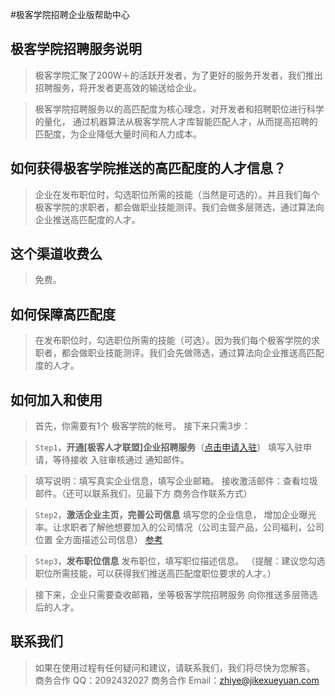 
#极客学院招聘企业版帮助中心


## 极客学院招聘服务说明

>极客学院汇聚了200W＋的活跃开发者，为了更好的服务开发者，我们推出招聘服务，将开发者更高效的输送给企业。

>极客学院招聘服务以的高匹配度为核心理念，对开发者和招聘职位进行科学的量化， 通过机器算法从极客学院人才库智能匹配人才，从而提高招聘的匹配度，为企业降低大量时间和人力成本。


## 如何获得极客学院推送的高匹配度的人才信息？
>企业在发布职位时，勾选职位所需的技能（当然是可选的）。并且我们每个极客学院的求职者，都会做职业技能测评。我们会做多层筛选，通过算法向企业推送高匹配度的人才。


## 这个渠道收费么

>免费。

## 如何保障高匹配度
>在发布职位时，勾选职位所需的技能（可选）。因为我们每个极客学院的求职者，都会做职业技能测评。我们会先做筛选，通过算法向企业推送高匹配度的人才。

## 如何加入和使用
>首先，你需要有1个 极客学院的帐号。
>接下来只需3步：

>`Step1`，**开通[极客人才联盟]企业招聘服务**（[点击申请入驻](http://zhiye.jikexueyuan.com/qiye/join)）
填写入驻申请，等待接收 入驻审核通过 通知邮件。

>填写说明：填写真实企业信息，填写企业邮箱。
接收激活邮件：查看垃圾邮件。（还可以联系我们，见最下方 商务合作联系方式）

>`Step2`，**激活企业主页，完善公司信息**
填写您的企业信息， 增加企业曝光率。让求职者了解他想要加入的公司情况（公司主营产品，公司福利，公司位置 全方面描述公司信息）
[参考](http://zhiye.jikexueyuan.com/gongsi/1)

>`Step3`，**发布职位信息**
发布职位，填写职位描述信息。
（提醒：建议您勾选职位所需技能，可以获得我们推送高匹配度职位要求的人才。）

>接下来，企业只需要查收邮箱，坐等极客学院招聘服务 向你推送多层筛选后的人才。


## 联系我们

> 如果在使用过程有任何疑问和建议，请联系我们，我们将尽快为您解答。
商务合作 QQ：2092432027
商务合作 Email：zhiye@jikexueyuan.com

